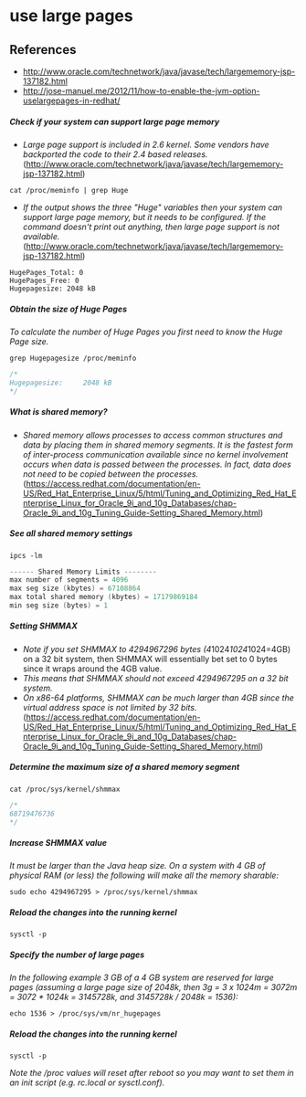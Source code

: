 # use large pages

## References
* http://www.oracle.com/technetwork/java/javase/tech/largememory-jsp-137182.html
* http://jose-manuel.me/2012/11/how-to-enable-the-jvm-option-uselargepages-in-redhat/

##### Check if your system can support large page memory
* *Large page support is included in 2.6 kernel. Some vendors have backported the code to their 2.4 based releases.* (http://www.oracle.com/technetwork/java/javase/tech/largememory-jsp-137182.html)
```
cat /proc/meminfo | grep Huge 
```
* *If the output shows the three "Huge" variables then your system can support large page memory, but it needs to be configured. If the command doesn't print out anything, then large page support is not available.* (http://www.oracle.com/technetwork/java/javase/tech/largememory-jsp-137182.html)
```
HugePages_Total: 0 
HugePages_Free: 0 
Hugepagesize: 2048 kB 
```

##### Obtain the size of Huge Pages
*To calculate the number of Huge Pages you first need to know the Huge Page size.*
```
grep Hugepagesize /proc/meminfo
```
```c
/*
Hugepagesize:     2048 kB
*/
```

##### What is shared memory?
* *Shared memory allows processes to access common structures and data by placing them in shared memory segments. It is the fastest form of inter-process communication available since no kernel involvement occurs when data is passed between the processes. In fact, data does not need to be copied between the processes.* (https://access.redhat.com/documentation/en-US/Red_Hat_Enterprise_Linux/5/html/Tuning_and_Optimizing_Red_Hat_Enterprise_Linux_for_Oracle_9i_and_10g_Databases/chap-Oracle_9i_and_10g_Tuning_Guide-Setting_Shared_Memory.html)

##### See all shared memory settings
```
ipcs -lm
```
```c
------ Shared Memory Limits --------
max number of segments = 4096
max seg size (kbytes) = 67108864
max total shared memory (kbytes) = 17179869184
min seg size (bytes) = 1
```

##### Setting SHMMAX
* *Note if you set SHMMAX to 4294967296 bytes (4*1024*1024*1024=4GB) on a 32 bit system, then SHMMAX will essentially bet set to 0 bytes since it wraps around the 4GB value. 
* *This means that SHMMAX should not exceed 4294967295 on a 32 bit system.*
* *On x86-64 platforms, SHMMAX can be much larger than 4GB since the virtual address space is not limited by 32 bits.* (https://access.redhat.com/documentation/en-US/Red_Hat_Enterprise_Linux/5/html/Tuning_and_Optimizing_Red_Hat_Enterprise_Linux_for_Oracle_9i_and_10g_Databases/chap-Oracle_9i_and_10g_Tuning_Guide-Setting_Shared_Memory.html)

##### Determine the maximum size of a shared memory segment
```
cat /proc/sys/kernel/shmmax
```
```c
/*
68719476736
*/
```

##### Increase SHMMAX value
*It must be larger than the Java heap size. On a system with 4 GB of physical RAM (or less) the following will make all the memory sharable:*
```
sudo echo 4294967295 > /proc/sys/kernel/shmmax 
```

##### Reload the changes into the running kernel
```
sysctl -p
```

##### Specify the number of large pages 
*In the following example 3 GB of a 4 GB system are reserved for large pages (assuming a large page size of 2048k, then 3g = 3 x 1024m = 3072m = 3072 * 1024k = 3145728k, and 3145728k / 2048k = 1536):*
```
echo 1536 > /proc/sys/vm/nr_hugepages 
```

##### Reload the changes into the running kernel
```
sysctl -p
```
*Note the /proc values will reset after reboot so you may want to set them in an init script (e.g. rc.local or sysctl.conf).*
